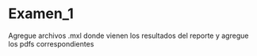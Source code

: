 # Examen_1
Agregue archivos .mxl donde vienen los resultados del reporte y agregue los pdfs correspondientes

